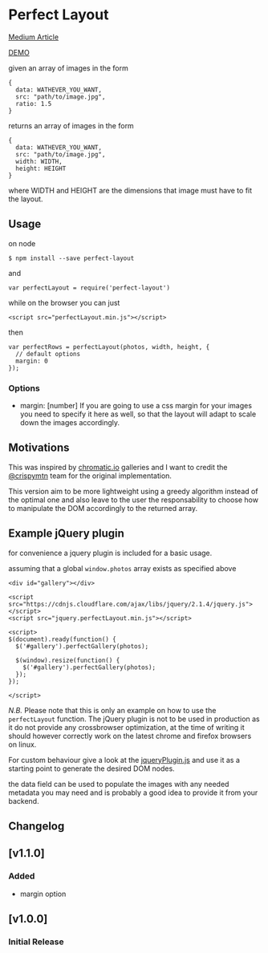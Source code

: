 # Perfect Layout

[Medium Article](https://medium.com/@axyz/in-search-of-the-perfect-image-gallery-34f46f7615a1)

[DEMO](http://codepen.io/axyz/full/VLJrKr/)

given an array of images in the form

```
{
  data: WATHEVER_YOU_WANT,
  src: "path/to/image.jpg",
  ratio: 1.5
}
```

returns an array of images in the form
```
{
  data: WATHEVER_YOU_WANT,
  src: "path/to/image.jpg",
  width: WIDTH,
  height: HEIGHT
}
```

where WIDTH and HEIGHT are the dimensions that image must have to fit the layout.

## Usage

on node
```
$ npm install --save perfect-layout
```
and
```
var perfectLayout = require('perfect-layout')
```
while on the browser you can just
```
<script src="perfectLayout.min.js"></script>
```
then
```
var perfectRows = perfectLayout(photos, width, height, {
  // default options
  margin: 0
});
```

### Options

- margin: [number]
If you are going to use a css margin for your images you need to specify it here
as well, so that the layout will adapt to scale down the images accordingly.

## Motivations

This was inspired by [chromatic.io](http://www.chromatic.io/FQrLQsb) galleries
and I want to credit the [@crispymtn](https://github.com/crispymtn) team for the
original implementation.

This version aim to be more lightweight using a greedy algorithm instead of the
optimal one and also leave to the user the responsability to choose how to
manipulate the DOM accordingly to the returned array.

## Example jQuery plugin

for convenience a jquery plugin is included for a basic usage.

assuming that a global `window.photos` array exists as specified above

```
<div id="gallery"></div>

<script src="https://cdnjs.cloudflare.com/ajax/libs/jquery/2.1.4/jquery.js"></script>
<script src="jquery.perfectLayout.min.js"></script>

<script>
$(document).ready(function() {
  $('#gallery').perfectGallery(photos);

  $(window).resize(function() {
    $('#gallery').perfectGallery(photos);
  });
});

</script>
```

*N.B.* Please note that this is only an example on how to use the `perfectLayout` function.
The jQuery plugin is not to be used in production as it do not provide any
crossbrowser optimization, at the time of writing it should however correctly
work on the latest chrome and firefox browsers on linux.

For custom behaviour give a look at the [jqueryPlugin.js](https://github.com/axyz/perfect-layout/blob/master/jqueryPlugin.js) 
and use it as a starting point to generate the desired DOM nodes.

the data field can be used to populate the images with any needed metadata
you may need and is probably a good idea to provide it from your backend.

## Changelog

## [v1.1.0]
### Added
- margin option

## [v1.0.0]
### Initial Release
